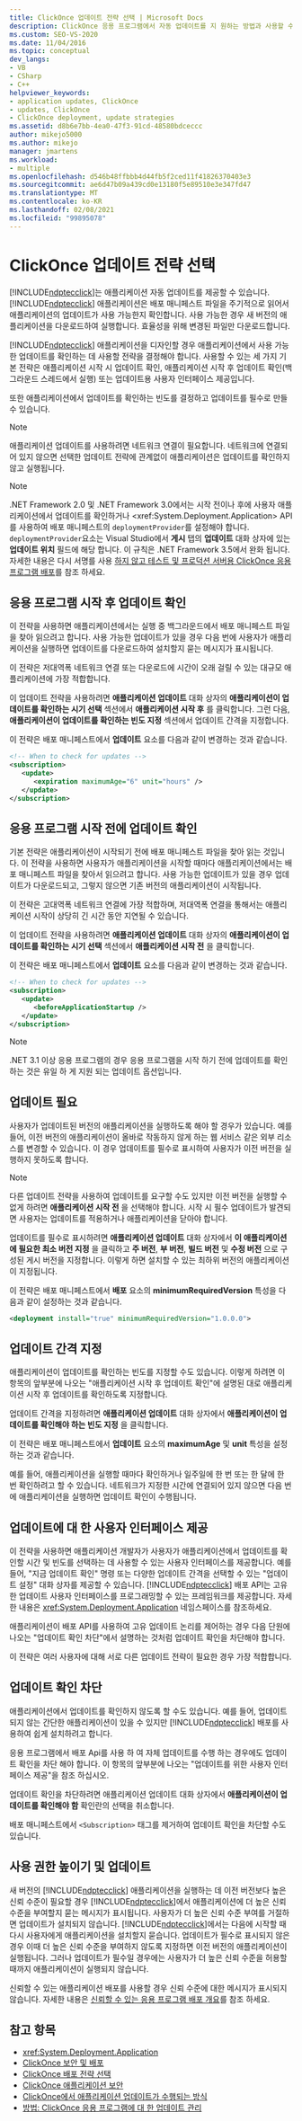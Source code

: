 ```yaml
---
title: ClickOnce 업데이트 전략 선택 | Microsoft Docs
description: ClickOnce 응용 프로그램에서 자동 업데이트를 지 원하는 방법과 사용할 수 있는 업데이트 전략에 대해 알아봅니다.
ms.custom: SEO-VS-2020
ms.date: 11/04/2016
ms.topic: conceptual
dev_langs:
- VB
- CSharp
- C++
helpviewer_keywords:
- application updates, ClickOnce
- updates, ClickOnce
- ClickOnce deployment, update strategies
ms.assetid: d8b6e7bb-4ea0-47f3-91cd-48580bdceccc
author: mikejo5000
ms.author: mikejo
manager: jmartens
ms.workload:
- multiple
ms.openlocfilehash: d546b48ffbbb4d44fb5f2ced11f41826370403e3
ms.sourcegitcommit: ae6d47b09a439cd0e13180f5e89510e3e347fd47
ms.translationtype: MT
ms.contentlocale: ko-KR
ms.lasthandoff: 02/08/2021
ms.locfileid: "99895078"
---
```

# <a name="choose-a-clickonce-update-strategy"></a>ClickOnce 업데이트 전략 선택
[!INCLUDE[ndptecclick](../deployment/includes/ndptecclick_md.md)]는 애플리케이션 자동 업데이트를 제공할 수 있습니다. [!INCLUDE[ndptecclick](../deployment/includes/ndptecclick_md.md)] 애플리케이션은 배포 매니페스트 파일을 주기적으로 읽어서 애플리케이션의 업데이트가 사용 가능한지 확인합니다. 사용 가능한 경우 새 버전의 애플리케이션을 다운로드하여 실행합니다. 효율성을 위해 변경된 파일만 다운로드합니다.

 [!INCLUDE[ndptecclick](../deployment/includes/ndptecclick_md.md)] 애플리케이션을 디자인할 경우 애플리케이션에서 사용 가능한 업데이트를 확인하는 데 사용할 전략을 결정해야 합니다. 사용할 수 있는 세 가지 기본 전략은 애플리케이션 시작 시 업데이트 확인, 애플리케이션 시작 후 업데이트 확인(백그라운드 스레드에서 실행) 또는 업데이트용 사용자 인터페이스 제공입니다.

 또한 애플리케이션에서 업데이트를 확인하는 빈도를 결정하고 업데이트를 필수로 만들 수 있습니다.

> [!NOTE]
> 애플리케이션 업데이트를 사용하려면 네트워크 연결이 필요합니다. 네트워크에 연결되어 있지 않으면 선택한 업데이트 전략에 관계없이 애플리케이션은 업데이트를 확인하지 않고 실행됩니다.

> [!NOTE]
> .NET Framework 2.0 및 .NET Framework 3.0에서는 시작 전이나 후에 사용자 애플리케이션에서 업데이트를 확인하거나 \<xref:System.Deployment.Application> API를 사용하여 배포 매니페스트의 `deploymentProvider`를 설정해야 합니다. `deploymentProvider`요소는 Visual Studio에서 **게시** 탭의 **업데이트** 대화 상자에 있는 **업데이트 위치** 필드에 해당 합니다. 이 규칙은 .NET Framework 3.5에서 완화 됩니다. 자세한 내용은 다시 서명를 사용 [하지 않고 테스트 및 프로덕션 서버용 ClickOnce 응용 프로그램 배포](../deployment/deploying-clickonce-applications-for-testing-and-production-without-resigning.md)를 참조 하세요.

## <a name="check-for-updates-after-application-startup"></a>응용 프로그램 시작 후 업데이트 확인
 이 전략을 사용하면 애플리케이션에서는 실행 중 백그라운드에서 배포 매니페스트 파일을 찾아 읽으려고 합니다. 사용 가능한 업데이트가 있을 경우 다음 번에 사용자가 애플리케이션을 실행하면 업데이트를 다운로드하여 설치할지 묻는 메시지가 표시됩니다.

 이 전략은 저대역폭 네트워크 연결 또는 다운로드에 시간이 오래 걸릴 수 있는 대규모 애플리케이션에 가장 적합합니다.

 이 업데이트 전략을 사용하려면 **애플리케이션 업데이트** 대화 상자의 **애플리케이션이 업데이트를 확인하는 시기 선택** 섹션에서 **애플리케이션 시작 후** 를 클릭합니다. 그런 다음, **애플리케이션이 업데이트를 확인하는 빈도 지정** 섹션에서 업데이트 간격을 지정합니다.

 이 전략은 배포 매니페스트에서 **업데이트** 요소를 다음과 같이 변경하는 것과 같습니다.

```xml
<!-- When to check for updates -->
<subscription>
   <update>
      <expiration maximumAge="6" unit="hours" />
   </update>
</subscription>
```

## <a name="check-for-updates-before-application-startup"></a>응용 프로그램 시작 전에 업데이트 확인
 기본 전략은 애플리케이션이 시작되기 전에 배포 매니페스트 파일을 찾아 읽는 것입니다. 이 전략을 사용하면 사용자가 애플리케이션을 시작할 때마다 애플리케이션에서는 배포 매니페스트 파일을 찾아서 읽으려고 합니다. 사용 가능한 업데이트가 있을 경우 업데이트가 다운로드되고, 그렇지 않으면 기존 버전의 애플리케이션이 시작됩니다.

 이 전략은 고대역폭 네트워크 연결에 가장 적합하며, 저대역폭 연결을 통해서는 애플리케이션 시작이 상당히 긴 시간 동안 지연될 수 있습니다.

 이 업데이트 전략을 사용하려면 **애플리케이션 업데이트** 대화 상자의 **애플리케이션이 업데이트를 확인하는 시기 선택** 섹션에서 **애플리케이션 시작 전** 을 클릭합니다.

 이 전략은 배포 매니페스트에서 **업데이트** 요소를 다음과 같이 변경하는 것과 같습니다.

```xml
<!-- When to check for updates -->
<subscription>
   <update>
      <beforeApplicationStartup />
   </update>
</subscription>
```
> [!NOTE]
> .NET 3.1 이상 응용 프로그램의 경우 응용 프로그램을 시작 하기 전에 업데이트를 확인 하는 것은 유일 하 게 지원 되는 업데이트 옵션입니다.

## <a name="make-updates-required"></a>업데이트 필요
 사용자가 업데이트된 버전의 애플리케이션을 실행하도록 해야 할 경우가 있습니다. 예를 들어, 이전 버전의 애플리케이션이 올바로 작동하지 않게 하는 웹 서비스 같은 외부 리소스를 변경할 수 있습니다. 이 경우 업데이트를 필수로 표시하여 사용자가 이전 버전을 실행하지 못하도록 합니다.

> [!NOTE]
> 다른 업데이트 전략을 사용하여 업데이트를 요구할 수도 있지만 이전 버전을 실행할 수 없게 하려면 **애플리케이션 시작 전** 을 선택해야 합니다. 시작 시 필수 업데이트가 발견되면 사용자는 업데이트를 적용하거나 애플리케이션을 닫아야 합니다.

 업데이트를 필수로 표시하려면 **애플리케이션 업데이트** 대화 상자에서 **이 애플리케이션에 필요한 최소 버전 지정** 을 클릭하고 **주 버전**, **부 버전**, **빌드 버전** 및 **수정 버전** 으로 구성된 게시 버전을 지정합니다. 이렇게 하면 설치할 수 있는 최하위 버전의 애플리케이션이 지정됩니다.

 이 전략은 배포 매니페스트에서 **배포** 요소의 **minimumRequiredVersion** 특성을 다음과 같이 설정하는 것과 같습니다.

```xml
<deployment install="true" minimumRequiredVersion="1.0.0.0">
```

## <a name="specify-update-intervals"></a>업데이트 간격 지정
 애플리케이션이 업데이트를 확인하는 빈도를 지정할 수도 있습니다. 이렇게 하려면 이 항목의 앞부분에 나오는 &quot;애플리케이션 시작 후 업데이트 확인&quot;에 설명된 대로 애플리케이션 시작 후 업데이트를 확인하도록 지정합니다.

 업데이트 간격을 지정하려면 **애플리케이션 업데이트** 대화 상자에서 **애플리케이션이 업데이트를 확인해야 하는 빈도 지정** 을 클릭합니다.

 이 전략은 배포 매니페스트에서 **업데이트** 요소의 **maximumAge** 및 **unit** 특성을 설정하는 것과 같습니다.

 예를 들어, 애플리케이션을 실행할 때마다 확인하거나 일주일에 한 번 또는 한 달에 한 번 확인하려고 할 수 있습니다. 네트워크가 지정한 시간에 연결되어 있지 않으면 다음 번에 애플리케이션을 실행하면 업데이트 확인이 수행됩니다.

## <a name="provide-a-user-interface-for-updates"></a>업데이트에 대 한 사용자 인터페이스 제공
 이 전략을 사용하면 애플리케이션 개발자가 사용자가 애플리케이션에서 업데이트를 확인할 시간 및 빈도를 선택하는 데 사용할 수 있는 사용자 인터페이스를 제공합니다. 예를 들어, "지금 업데이트 확인" 명령 또는 다양한 업데이트 간격을 선택할 수 있는 "업데이트 설정" 대화 상자를 제공할 수 있습니다. [!INCLUDE[ndptecclick](../deployment/includes/ndptecclick_md.md)] 배포 API는 고유한 업데이트 사용자 인터페이스를 프로그래밍할 수 있는 프레임워크를 제공합니다. 자세한 내용은 <xref:System.Deployment.Application> 네임스페이스를 참조하세요.

 애플리케이션이 배포 API를 사용하여 고유 업데이트 논리를 제어하는 경우 다음 단원에 나오는 &quot;업데이트 확인 차단&quot;에서 설명하는 것처럼 업데이트 확인을 차단해야 합니다.

 이 전략은 여러 사용자에 대해 서로 다른 업데이트 전략이 필요한 경우 가장 적합합니다.

## <a name="block-update-checking"></a>업데이트 확인 차단
 애플리케이션에서 업데이트를 확인하지 않도록 할 수도 있습니다. 예를 들어, 업데이트되지 않는 간단한 애플리케이션이 있을 수 있지만 [!INCLUDE[ndptecclick](../deployment/includes/ndptecclick_md.md)] 배포를 사용하여 쉽게 설치하려고 합니다.

 응용 프로그램에서 배포 Api를 사용 하 여 자체 업데이트를 수행 하는 경우에도 업데이트 확인을 차단 해야 합니다. 이 항목의 앞부분에 나오는 "업데이트를 위한 사용자 인터페이스 제공"을 참조 하십시오.

 업데이트 확인을 차단하려면 애플리케이션 업데이트 대화 상자에서 **애플리케이션이 업데이트를 확인해야 함** 확인란의 선택을 취소합니다.

 배포 매니페스트에서 `<Subscription>` 태그를 제거하여 업데이트 확인을 차단할 수도 있습니다.

## <a name="permission-elevation-and-updates"></a>사용 권한 높이기 및 업데이트
 새 버전의 [!INCLUDE[ndptecclick](../deployment/includes/ndptecclick_md.md)] 애플리케이션을 실행하는 데 이전 버전보다 높은 신뢰 수준이 필요할 경우 [!INCLUDE[ndptecclick](../deployment/includes/ndptecclick_md.md)]에서 애플리케이션에 더 높은 신뢰 수준을 부여할지 묻는 메시지가 표시됩니다. 사용자가 더 높은 신뢰 수준 부여를 거절하면 업데이트가 설치되지 않습니다. [!INCLUDE[ndptecclick](../deployment/includes/ndptecclick_md.md)]에서는 다음에 시작할 때 다시 사용자에게 애플리케이션을 설치할지 묻습니다. 업데이트가 필수로 표시되지 않은 경우 이때 더 높은 신뢰 수준을 부여하지 않도록 지정하면 이전 버전의 애플리케이션이 실행됩니다. 그러나 업데이트가 필수일 경우에는 사용자가 더 높은 신뢰 수준을 허용할 때까지 애플리케이션이 실행되지 않습니다.

 신뢰할 수 있는 애플리케이션 배포를 사용할 경우 신뢰 수준에 대한 메시지가 표시되지 않습니다. 자세한 내용은 [신뢰할 수 있는 응용 프로그램 배포 개요](../deployment/trusted-application-deployment-overview.md)를 참조 하세요.

## <a name="see-also"></a>참고 항목
- <xref:System.Deployment.Application>
- [ClickOnce 보안 및 배포](../deployment/clickonce-security-and-deployment.md)
- [ClickOnce 배포 전략 선택](../deployment/choosing-a-clickonce-deployment-strategy.md)
- [ClickOnce 애플리케이션 보안](../deployment/securing-clickonce-applications.md)
- [ClickOnce에서 애플리케이션 업데이트가 수행되는 방식](../deployment/how-clickonce-performs-application-updates.md)
- [방법: ClickOnce 응용 프로그램에 대 한 업데이트 관리](../deployment/how-to-manage-updates-for-a-clickonce-application.md)
